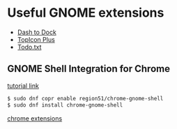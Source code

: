 # Useful GNOME extensions

* [Dash to Dock](https://extensions.gnome.org/extension/307/dash-to-dock/)
* [TopIcon Plus](https://extensions.gnome.org/extension/1031/topicons/)
* [Todo.txt](https://extensions.gnome.org/extension/570/todotxt/)

## GNOME Shell Integration for Chrome

[tutorial link](https://wiki.gnome.org/Projects/GnomeShellIntegrationForChrome/Installation)

```bash
$ sudo dnf copr enable region51/chrome-gnome-shell
$ sudo dnf install chrome-gnome-shell
```

[chrome extensions](https://chrome.google.com/webstore/detail/gnome-shell-integration/gphhapmejobijbbhgpjhcjognlahblep?hl=en)